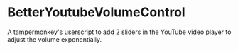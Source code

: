 # BetterYoutubeVolumeControl
A tampermonkey's userscript to add 2 sliders in the YouTube video player to adjust the volume exponentially.
